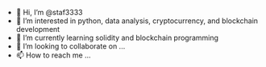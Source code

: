 - 👋 Hi, I’m @staf3333
- 👀 I’m interested in python, data analysis, cryptocurrency, and blockchain development
- 🌱 I’m currently learning solidity and blockchain programming
- 💞️ I’m looking to collaborate on ...
- 📫 How to reach me ...

<!---
staf3333/staf3333 is a ✨ special ✨ repository because its `README.md` (this file) appears on your GitHub profile.
You can click the Preview link to take a look at your changes.
--->

